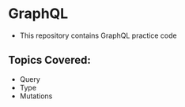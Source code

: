 # GraphQL
- This repository contains GraphQL practice code

## Topics Covered:
- Query
- Type
- Mutations